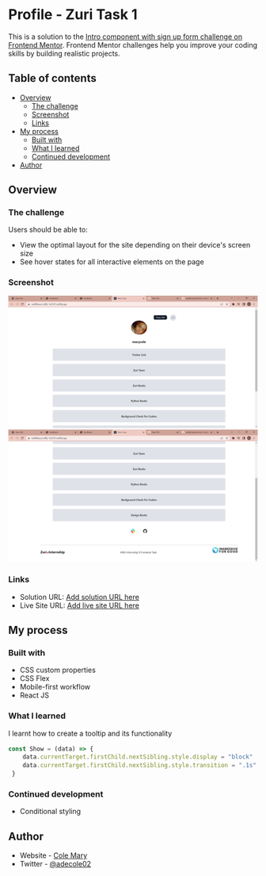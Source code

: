# Profile - Zuri Task 1

This is a solution to the [Intro component with sign up form challenge on Frontend Mentor](https://www.frontendmentor.io/challenges/intro-component-with-signup-form-5cf91bd49edda32581d28fd1). Frontend Mentor challenges help you improve your coding skills by building realistic projects. 

## Table of contents

- [Overview](#overview)
  - [The challenge](#the-challenge)
  - [Screenshot](#screenshot)
  - [Links](#links)
- [My process](#my-process)
  - [Built with](#built-with)
  - [What I learned](#what-i-learned)
  - [Continued development](#continued-development)
- [Author](#author)

## Overview

### The challenge

Users should be able to:

- View the optimal layout for the site depending on their device's screen size
- See hover states for all interactive elements on the page

### Screenshot

![](screenshot1.png)
![](screenshot2.png)

### Links

- Solution URL: [Add solution URL here](https://github.com/adebimpecole/profile.git)
- Live Site URL: [Add live site URL here](https://mellifluous-taffy-1a3147.netlify.app/)

## My process

### Built with

- CSS custom properties
- CSS Flex
- Mobile-first workflow
- React JS

### What I learned

I learnt how to create a tooltip and its functionality

```js
const Show = (data) => {
    data.currentTarget.firstChild.nextSibling.style.display = "block"
    data.currentTarget.firstChild.nextSibling.style.transition = ".1s";
 }
```

### Continued development

- Conditional styling

## Author

- Website - [Cole Mary](https://mellifluous-taffy-1a3147.netlify.app/)
- Twitter - [@adecole02](https://twitter.com/adecole02)

